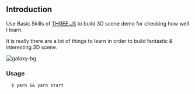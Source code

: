## Introduction

Use Basic Skills of [THREE.JS](http://www.webgl3d.cn/threejs/docs/index.html) to build 3D scene demo for checking how well I learn.

It is really there are a lot of things to learn in order to build fantastic & interesting 3D scene.

![galaxy-bg](https://user-images.githubusercontent.com/920487/102568505-93d58380-411e-11eb-830c-b93ff26b8f7f.png)

###  Usage

      $ yarn && yarn start


